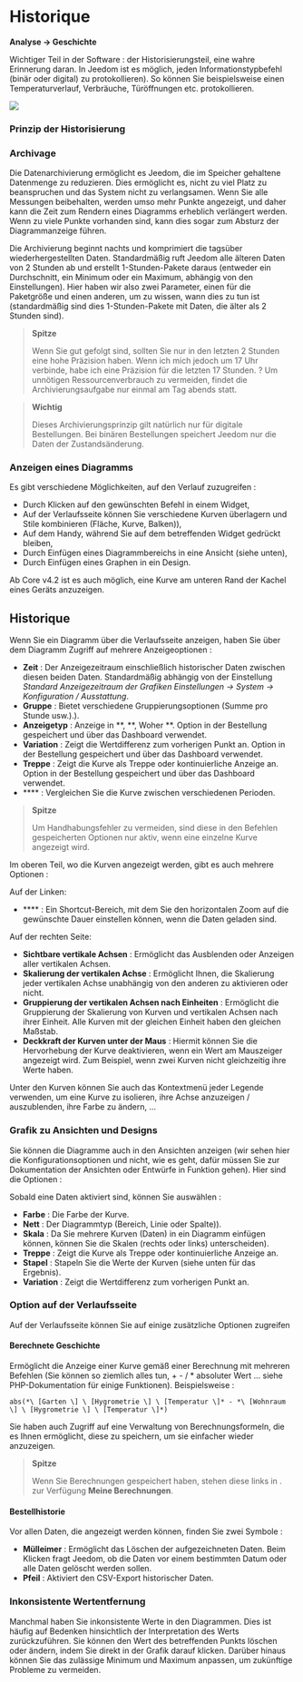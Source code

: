 # Historique
**Analyse → Geschichte**

Wichtiger Teil in der Software : der Historisierungsteil, eine wahre Erinnerung daran. In Jeedom ist es möglich, jeden Informationstypbefehl (binär oder digital) zu protokollieren). So können Sie beispielsweise einen Temperaturverlauf, Verbräuche, Türöffnungen etc. protokollieren.

![](./images/history.gif)

### Prinzip der Historisierung

### Archivage

Die Datenarchivierung ermöglicht es Jeedom, die im Speicher gehaltene Datenmenge zu reduzieren. Dies ermöglicht es, nicht zu viel Platz zu beanspruchen und das System nicht zu verlangsamen. Wenn Sie alle Messungen beibehalten, werden umso mehr Punkte angezeigt, und daher kann die Zeit zum Rendern eines Diagramms erheblich verlängert werden. Wenn zu viele Punkte vorhanden sind, kann dies sogar zum Absturz der Diagrammanzeige führen.

Die Archivierung beginnt nachts und komprimiert die tagsüber wiederhergestellten Daten. Standardmäßig ruft Jeedom alle älteren Daten von 2 Stunden ab und erstellt 1-Stunden-Pakete daraus (entweder ein Durchschnitt, ein Minimum oder ein Maximum, abhängig von den Einstellungen). Hier haben wir also zwei Parameter, einen für die Paketgröße und einen anderen, um zu wissen, wann dies zu tun ist (standardmäßig sind dies 1-Stunden-Pakete mit Daten, die älter als 2 Stunden sind).

> **Spitze**
>
> Wenn Sie gut gefolgt sind, sollten Sie nur in den letzten 2 Stunden eine hohe Präzision haben. Wenn ich mich jedoch um 17 Uhr verbinde, habe ich eine Präzision für die letzten 17 Stunden.  ? Um unnötigen Ressourcenverbrauch zu vermeiden, findet die Archivierungsaufgabe nur einmal am Tag abends statt.

> **Wichtig**
>
> Dieses Archivierungsprinzip gilt natürlich nur für digitale Bestellungen. Bei binären Bestellungen speichert Jeedom nur die Daten der Zustandsänderung.

### Anzeigen eines Diagramms

Es gibt verschiedene Möglichkeiten, auf den Verlauf zuzugreifen :

- Durch Klicken auf den gewünschten Befehl in einem Widget,
- Auf der Verlaufsseite können Sie verschiedene Kurven überlagern und Stile kombinieren (Fläche, Kurve, Balken)),
- Auf dem Handy, während Sie auf dem betreffenden Widget gedrückt bleiben,
- Durch Einfügen eines Diagrammbereichs in eine Ansicht (siehe unten),
- Durch Einfügen eines Graphen in ein Design.

Ab Core v4.2 ist es auch möglich, eine Kurve am unteren Rand der Kachel eines Geräts anzuzeigen.

## Historique

Wenn Sie ein Diagramm über die Verlaufsseite anzeigen, haben Sie über dem Diagramm Zugriff auf mehrere Anzeigeoptionen :

- **Zeit** : Der Anzeigezeitraum einschließlich historischer Daten zwischen diesen beiden Daten. Standardmäßig abhängig von der Einstellung *Standard Anzeigezeitraum der Grafiken*  *Einstellungen → System → Konfiguration / Ausstattung*.
- **Gruppe** : Bietet verschiedene Gruppierungsoptionen (Summe pro Stunde usw.).).
- **Anzeigetyp** : Anzeige in **, **, Woher **. Option in der Bestellung gespeichert und über das Dashboard verwendet.
- **Variation** : Zeigt die Wertdifferenz zum vorherigen Punkt an. Option in der Bestellung gespeichert und über das Dashboard verwendet.
- **Treppe** : Zeigt die Kurve als Treppe oder kontinuierliche Anzeige an. Option in der Bestellung gespeichert und über das Dashboard verwendet.
- **** : Vergleichen Sie die Kurve zwischen verschiedenen Perioden.

> **Spitze**
>
> Um Handhabungsfehler zu vermeiden, sind diese in den Befehlen gespeicherten Optionen nur aktiv, wenn eine einzelne Kurve angezeigt wird.
> 
Im oberen Teil, wo die Kurven angezeigt werden, gibt es auch mehrere Optionen :

Auf der Linken:

- **** : Ein Shortcut-Bereich, mit dem Sie den horizontalen Zoom auf die gewünschte Dauer einstellen können, wenn die Daten geladen sind.

Auf der rechten Seite:

- **Sichtbare vertikale Achsen** : Ermöglicht das Ausblenden oder Anzeigen aller vertikalen Achsen.
- **Skalierung der vertikalen Achse** : Ermöglicht Ihnen, die Skalierung jeder vertikalen Achse unabhängig von den anderen zu aktivieren oder nicht.
- **Gruppierung der vertikalen Achsen nach Einheiten** : Ermöglicht die Gruppierung der Skalierung von Kurven und vertikalen Achsen nach ihrer Einheit. Alle Kurven mit der gleichen Einheit haben den gleichen Maßstab.
- **Deckkraft der Kurven unter der Maus** : Hiermit können Sie die Hervorhebung der Kurve deaktivieren, wenn ein Wert am Mauszeiger angezeigt wird. Zum Beispiel, wenn zwei Kurven nicht gleichzeitig ihre Werte haben.

Unter den Kurven können Sie auch das Kontextmenü jeder Legende verwenden, um eine Kurve zu isolieren, ihre Achse anzuzeigen / auszublenden, ihre Farbe zu ändern, ...

### Grafik zu Ansichten und Designs

Sie können die Diagramme auch in den Ansichten anzeigen (wir sehen hier die Konfigurationsoptionen und nicht, wie es geht, dafür müssen Sie zur Dokumentation der Ansichten oder Entwürfe in Funktion gehen). Hier sind die Optionen :

Sobald eine Daten aktiviert sind, können Sie auswählen :
- **Farbe** : Die Farbe der Kurve.
- **Nett** : Der Diagrammtyp (Bereich, Linie oder Spalte)).
- **Skala** : Da Sie mehrere Kurven (Daten) in ein Diagramm einfügen können, können Sie die Skalen (rechts oder links) unterscheiden).
- **Treppe** : Zeigt die Kurve als Treppe oder kontinuierliche Anzeige an.
- **Stapel** : Stapeln Sie die Werte der Kurven (siehe unten für das Ergebnis).
- **Variation** : Zeigt die Wertdifferenz zum vorherigen Punkt an.

### Option auf der Verlaufsseite

Auf der Verlaufsseite können Sie auf einige zusätzliche Optionen zugreifen

#### Berechnete Geschichte

Ermöglicht die Anzeige einer Kurve gemäß einer Berechnung mit mehreren Befehlen (Sie können so ziemlich alles tun, + - / \* absoluter Wert ... siehe PHP-Dokumentation für einige Funktionen). Beispielsweise :

``abs(*\ [Garten \] \ [Hygrometrie \] \ [Temperatur \]* - *\ [Wohnraum \] \ [Hygrometrie \] \ [Temperatur \]*)``

Sie haben auch Zugriff auf eine Verwaltung von Berechnungsformeln, die es Ihnen ermöglicht, diese zu speichern, um sie einfacher wieder anzuzeigen.

> **Spitze**
>
> Wenn Sie Berechnungen gespeichert haben, stehen diese links in . zur Verfügung **Meine Berechnungen**.

#### Bestellhistorie

Vor allen Daten, die angezeigt werden können, finden Sie zwei Symbole :

- **Mülleimer** : Ermöglicht das Löschen der aufgezeichneten Daten. Beim Klicken fragt Jeedom, ob die Daten vor einem bestimmten Datum oder alle Daten gelöscht werden sollen.
- **Pfeil** : Aktiviert den CSV-Export historischer Daten.

### Inkonsistente Wertentfernung

Manchmal haben Sie inkonsistente Werte in den Diagrammen. Dies ist häufig auf Bedenken hinsichtlich der Interpretation des Werts zurückzuführen. Sie können den Wert des betreffenden Punkts löschen oder ändern, indem Sie direkt in der Grafik darauf klicken. Darüber hinaus können Sie das zulässige Minimum und Maximum anpassen, um zukünftige Probleme zu vermeiden.


